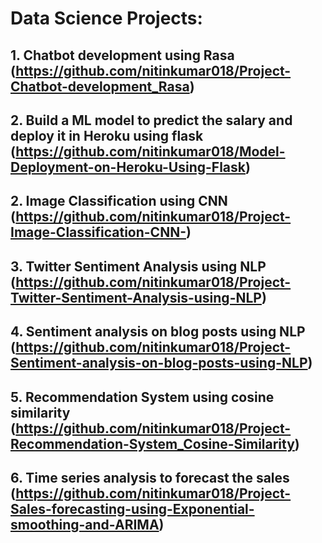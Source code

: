 # Data Science Projects:
## 1. Chatbot development using Rasa (https://github.com/nitinkumar018/Project-Chatbot-development_Rasa)
## 2. Build a ML model to predict the salary and deploy it in Heroku using flask (https://github.com/nitinkumar018/Model-Deployment-on-Heroku-Using-Flask)
## 2. Image Classification using CNN (https://github.com/nitinkumar018/Project-Image-Classification-CNN-)
## 3. Twitter Sentiment Analysis using NLP (https://github.com/nitinkumar018/Project-Twitter-Sentiment-Analysis-using-NLP)
## 4. Sentiment analysis on blog posts using NLP (https://github.com/nitinkumar018/Project-Sentiment-analysis-on-blog-posts-using-NLP)
## 5. Recommendation System using cosine similarity (https://github.com/nitinkumar018/Project-Recommendation-System_Cosine-Similarity)
## 6. Time series analysis to forecast the sales (https://github.com/nitinkumar018/Project-Sales-forecasting-using-Exponential-smoothing-and-ARIMA)
